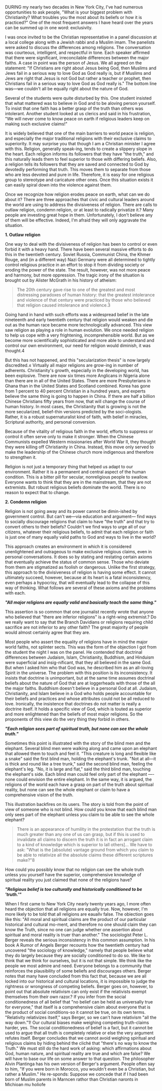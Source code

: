 DURING my nearly two decades in New York City, I've had numerous opportunities to ask people, "What is your biggest problem with Christianity? What troubles you the most about its beliefs or how it is practiced?" One of the most frequent answers I have heard over the years can be summed up in one word: exclusivity.

I was once invited to be the Christian representative in a panel discussion at a local college along with a Jewish rabbi and a Muslim imam. The panelists were asked to discuss the differences among religions. The conversation was courteous, intelligent, and respectful in tone. Each speaker affirmed that there were significant, irreconcilable differences between the major faiths. A case in point was the person of Jesus. We all agreed on the statement: "If Christians are right about Jesus being God, then Muslims and Jews fail in a serious way to love God as God really is, but if Muslims and Jews are right that Jesus is not God but rather a teacher or prophet, then Christians fail in a serious way to love God as God really is." The bottom line was—we couldn't all be equally right about the nature of God.

Several of the students were quite disturbed by this. One student insisted that what mattered was to believe in God and to be aloving person yourself. To insist that one faith has a better grasp of the truth than others was intolerant. Another student looked at us clerics and said in his frustration, "We will never come to know peace on earth if religious leaders keep on making such exclusive claims!" 

It is widely believed that one of the main barriers to world peace is religion, and especially the major traditional religions with their exclusive claims to superiority. It may surprise you that though I am a Christian minister I agree with this. Religion, generally speak-ing, tends to create a slippery slope in the heart. Each religion informs its followers that they have "the truth," and this naturally leads them to feel superior to those with differing beliefs. Also, a religion tells its followers that they are saved and connected to God by devotedly performing that truth. This moves them to separate from those who are less devoted and pure in life. Therefore, it is easy for one religious group to stereotype and caricature other ones. Once this situation exists it can easily spiral down into the violence against them.

Once we recognize how religion erodes peace on earth, what can we do about it? There are three approaches that civic and cultural leaders around the world are using to address the divisiveness of religion. There are calls to outlaw religion, condemn religion, or at least to radically privatize it.? Many people are investing great hope in them. Unfortunately, I don't believe any of them will be effective. Indeed, I'm afraid they will only aggravate the situation.

**1. Outlaw religion**

One way to deal with the divisiveness of religion has been to control or even forbid it with a heavy hand. There have been several massive efforts to do this in the twentieth century. Soviet Russia, Communist China, the Khmer Rouge, and (in a different way) Nazi Germany were all determined to tightly control religious practice in an effort to stop it from dividing society or eroding the power of the state. The result, however, was not more peace and harmony, but more oppression. The tragic irony of the situation is brought out by Alister McGrath in his history of atheism:
> The 20th century gave rise to one of the greatest and most distressing paradoxes of human history: that the greatest intolerance and violence of that century were practiced by those who believed that religion caused intolerance and violence.3

Going hand in hand with such efforts was a widespread belief in the late nineteenth and early twentieth century that religion would weaken and die out as the human race became more technologically advanced. This view saw religion as playing a role in human evolution. We once needed religion to help us cope with a very frightening, incomprehensible world. But as we become more scientifically sophisticated and more able to understand and control our own environment, our need for religion would diminish, it was thought.4

But this has not happened, and this "secularization thesis" is now largely discredited.≤ Virtually all major religions are grow-ing in number of adherents. Christianity's growth, especially in the developing world, has been explosive. There are now six times more Anglicans in Nigeria alone than there are in all of the United States. There are more Presbyterians in Ghana than in the United States and Scotland combined. Korea has gone from 1 percent to 40 percent Christian in a hundred years, and experts believe the same thing is going to happen in China. If there are half a billion Chinese Christians fifty years from now, that will change the course of human history. In most cases, the Christianity that is growing is not the more secularized, belief-thin versions predicted by the soci-ologists. Rather, it is a robust supernaturalist kind of faith, with belief in miracles, Scriptural authority, and personal conversion.

Because of the vitality of religious faith in the world, efforts to suppress or control it often serve only to make it stronger. When the Chinese Communists expelled Western missionaries after World War II, they thought they were killing off Christianity in China. Instead, this move only served to make the leadership of the Chinese church more indigenous and therefore to strengthen it.

Religion is not just a temporary thing that helped us adapt to our environment. Rather it is a permanent and central aspect of the human condition. This is a bitter pill for secular, nonreligious people to swallow. Everyone wants to think that they are in the mainstream, that they are not extremists. But robust religious beliefs dominate the world. There is no reason to expect that to
change.

**2. Condemn religion**

Religion is not going away and its power cannot be dimin-ished by government control. But can't we—via education and argument— find ways to socially discourage religions that claim to have "the truth" and that try to convert others to their beliefs? Couldn't we find ways to urge all of our citizens, whatever their religious beliefs, to admit that each religion or faith is just one of many equally valid paths to God and ways to live in the world?

This approach creates an environment in which it is considered unenlightened and outrageous to make exclusive religious claims, even in personal conversations. It does so by stating and restating certain axioms that eventually achieve the status of common sense. Those who deviate from them are stigmatized as foolish or dangerous. Unlike the first strategy, this approach to the divisiveness of religion is having some effect. It cannot ultimately succeed, however, because at its heart is a fatal inconsistency, even perhaps a hypocrisy, that will eventually lead to the collapse of this way of thinking. What follows are several of these axioms and the problems with each.

**_"All major religions are equally valid and basically teach the same thing."_**

This assertion is so common that one journalist recently wrote that anyone who believed that "there are inferior religions" is a right-wing extremist.? Do we really want to say that the Branch Davidians or religions requiring child sacrifice are not inferior to any other faith? The great majority of people would almost certainly agree that they are.

Most people who assert the equality of religions have in mind the major world faiths, not splinter sects. This was the form of the objection I got from the student the night I was on the panel. He contended that doctrinal differences between Judaism, Islam, Christianity, Buddhism, and Hinduism were superficial and insig-nificant, that they all believed in the same God. But when I asked him who that God was, he described him as an all-loving Spirit in the universe. The problem with this position is its inconsistency. It insists that doctrine is unimportant, but at the same time assumes doctrinal beliefs about the nature of God that are at loggerheads with those of the all the major faiths. Buddhism doesn't believe in a personal God at all. Judaism, Christianity, and Islam believe in a God who holds people accountable for their beliefs and practices and whose attributes could not be all reduced to love. Ironically, the insistence that doctrines do not matter is really a doctrine itself. It holds a specific view of God, which is touted as superior and more enlightened than the beliefs of most major religions. So the proponents of this view do the very thing they forbid in others.

**_"Each religion sees part of spiritual truth, but none can see the whole truth."_**

Sometimes this point is illustrated with the story of the blind men and the elephant. Several blind men were walking along and came upon an elephant that allowed them to touch and feel it. "This creature is long and flexible like a snake" said the first blind man, holding the elephant's trunk. "Not at all—it is thick and round like a tree trunk," said the second blind man, feeling the elephant's leg. "No, it is large and flat," said the third blind man, touching the elephant's side. Each blind man could feel only part of the elephant —- none could envision the entire elephant. In the same way, it is argued, the religions of the world each have a grasp on part of the truth about spiritual reality, but none can see the whole elephant or claim to have a comprehensive vision of the truth.

This illustration backfires on its users. The story is told from the point of view of someone who is not blind. How could you know that each blind man only sees part of the elephant unless you claim to be able to see the whole elephant?

> There is an appearance of humility in the protestation that the truth is much greater than any one of us can grasp, but if this is used to invalidate all claims to discern the truth it is in fact an arrogant claim to a kind of knowledge which is superior to lall others]... We have to ask: "What is the [absolute) vantage ground from which you claim to be able to relativize all the absolute claims these different scriptures make?"8

How could you possibly know that no religion can see the whole truth unless you yourself have the superior, comprehensive knowledge of spiritual reality you just claimed that none of the religions have?

**_"Religious belief is too culturally and historically conditioned to be 'truth.'"_**

When I first came to New York City nearly twenty years ago, I more often heard the objection that all religions are equally true.
Now, however, I'm more likely to be told that all religions are eauallv false. The obiection goes like this: "All moral and spiritual claims are the product of our particular historical and cultural mo-ment, and therefore no one should claim they can know the Truth, since no one can judge whether one assertion about spiritual and moral reality is truer than another." The sociologist Peter L. Berger reveals the serious inconsistency in this common assumption.
In his book A Rumor of Angels Berger recounts how the twentieth century had uncovered "the sociology of knowledge," namely that people believe what they do largely because they are socially conditioned to do so. We like to think that we think for ourselves, but it is not that simple. We think like the people we most admire and need.
Everyone belongs to a community that reinforces the plausibility of some beliefs and discourages others. Berger notes that many have concluded from this fact that, because we are all locked into our historical and cultural locations, it is impossible to judge the rightness or wrongness of competing beliefs.
Berger goes on, however, to point out that absolute relativism can only exist if the relativists exempt themselves from their own razor.? If you infer from the social conditionedness of all belief that
"no belief can be held as universally true for everyone," that itself is a comprehensive claim about everyone that is the product of social conditions-so it cannot be true, on its own terms. "Relativity relativizes itself," says Berger, so we can't have relativism "all the way down."1! Our cultural biases make weighing competing truth-claims harder, yes. The social conditionedness of belief is a fact, but it cannot be used to argue that all truth is completely relative or else the very argument refutes itself. Berger concludes that we cannot avoid weighing spiritual and religious claims by hiding behind the cliché that "there's no way to know the Truth." We must still do the hard work of asking: which affirmations about God, human nature, and spiritual reality are true and which are false? We will have to base our life on some answer to that question.
The philosopher Alvin Plantinga has his own version of Berger's argument. People often say to him, "If you were born in Morocco, you wouldn't even be a Christian, but rather a Muslim." He re-sponds:
Suppose we concede that if I had been born of Muslim parents in Marncen rathor than Christian naronts in Michioan mu holiofe
